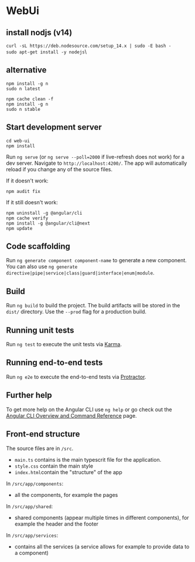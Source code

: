 # WebUi

## install nodjs (v14)

`curl -sL https://deb.nodesource.com/setup_14.x | sudo -E bash -`\
`sudo apt-get install -y nodejs`\

## alternative
`npm install -g n`\
`sudo n latest`


`npm cache clean -f`\
`npm install -g n`\
`sudo n stable`

## Start development server

`cd web-ui`\
`npm install`

Run `ng serve` (or `ng serve --poll=2000` if live-refresh does not work) for a dev server. Navigate to `http://localhost:4200/`. The app will automatically reload if you change any of the source files.

If it doesn't work:

`npm audit fix`

If it still doesn't work:

`npm uninstall -g @angular/cli`\
`npm cache verify`\
`npm install -g @angular/cli@next`\
 `npm update`

## Code scaffolding

Run `ng generate component component-name` to generate a new component. You can also use `ng generate directive|pipe|service|class|guard|interface|enum|module`.

## Build

Run `ng build` to build the project. The build artifacts will be stored in the `dist/` directory. Use the `--prod` flag for a production build.

## Running unit tests

Run `ng test` to execute the unit tests via [Karma](https://karma-runner.github.io).

## Running end-to-end tests

Run `ng e2e` to execute the end-to-end tests via [Protractor](http://www.protractortest.org/).

## Further help

To get more help on the Angular CLI use `ng help` or go check out the [Angular CLI Overview and Command Reference](https://angular.io/cli) page.

## Front-end structure

The source files are in `/src`.
- `main.ts` contains is the main typescrit file for the application.
- `style.css` contain the main style
- `index.html`contain the "structure" of the app

In `/src/app/components`:
- all the components, for example the pages

In `/src/app/shared`:
- shared components (appear multiple times in different components), for example the header and the footer

In `/src/app/services`:
- contains all the services (a service allows for example to provide data to a component)
